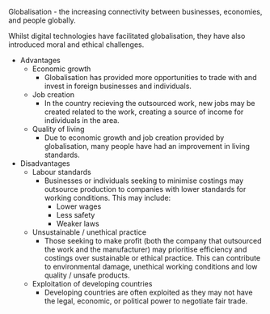 Globalisation - the increasing connectivity between businesses, economies, and people globally. 

Whilst digital technologies have facilitated globalisation, they have also introduced moral and ethical challenges.
- Advantages
    - Economic growth
        - Globalisation has provided more opportunities to trade with and invest in foreign businesses and individuals.
    - Job creation 
        - In the country recieving the outsourced work, new jobs may be created related to the work, creating a source of income for individuals in the area.
    - Quality of living
        - Due to economic growth and job creation provided by globalisation, many people have had an improvement in living standards.
- Disadvantages
    - Labour standards 
        - Businesses or individuals seeking to minimise costings may outsource production to companies with lower standards for working conditions. This may include:
            - Lower wages
            - Less safety 
            - Weaker laws
    - Unsustainable / unethical practice
        - Those seeking to make profit (both the company that outsourced the work and the manufacturer) may prioritise efficiency and costings over sustainable or ethical practice. This can contribute to environmental damage, unethical working conditions and low quality / unsafe products. 
    - Exploitation of developing countries
        - Developing countries are often exploited as they may not have the legal, economic, or political power to negotiate fair trade. 
